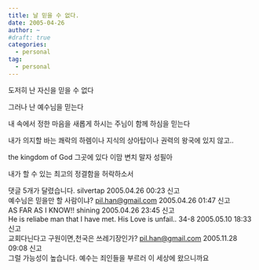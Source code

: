```yaml
---
title: 날 믿을 수 없다.
date: 2005-04-26
author: ~
#draft: true
categories:
  - personal
tag:
  - personal
---
```




도저히 난 자신을 믿을 수 없다

그러나 난 예수님을 믿는다

내 속에서 정한 마음을 새롭게 하시는 주님이 함께 하심을 믿는다

내가 의지할 바는
쾌락의 하렘이나 지식의 상아탑이나 권력의 왕국에 있지 않고..

the kingdom of God 그곳에 있다 이맘 변치 말자 성필아

내가 할 수 있는 최고의 정결함을 허락하소서


 댓글  5개가 달렸습니다.
 silvertap 2005.04.26 00:23 신고   
예수님은 믿을만 할 사람이냐?
 pil.han@gmail.com 2005.04.26 01:47 신고   
AS FAR AS I KNOW!!
 shining 2005.04.26 23:45 신고   
He is reliabe man that I have met.
His Love is unfail..
 34-8 2005.05.10 18:33 신고   
교회다닌다고 구원이면,천국은 쓰레기장인가?
 pil.han@gmail.com 2005.11.28 09:08 신고   
그럴 가능성이 높습니다. 예수는 죄인들을 부르러 이 세상에 왔으니까요




